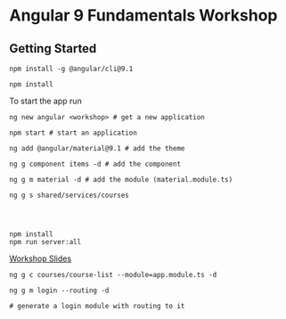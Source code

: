 # Angular 9 Fundamentals Workshop

## Getting Started

```
npm install -g @angular/cli@9.1
```

```
npm install
```

To start the app run

```
ng new angular <workshop> # get a new application

npm start # start an application

ng add @angular/material@9.1 # add the theme

ng g component items -d # add the component

ng g m material -d # add the module (material.module.ts)

ng g s shared/services/courses 




npm install 
npm run server:all
```

[Workshop Slides](/Angular_9_Fundamentals.pdf)




```
ng g c courses/course-list --module=app.module.ts -d

ng g m login --routing -d

# generate a login module with routing to it

```


